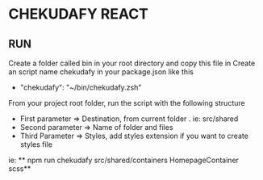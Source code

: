# CHEKUDAFY REACT

## RUN
  Create a folder called bin in your root directory and copy this file in
  Create an script name chekudafy in your package.json like this

  - "chekudafy": "~/bin/chekudafy.zsh"

  From your project root folder, run the script with the following structure

  - First parameter => Destination, from current folder . ie: src/shared
  - Second parameter => Name of folder and files
  - Third Parameter => Styles, add styles extension if you want to create styles file

ie: ** npm run chekudafy src/shared/containers HomepageContainer scss**